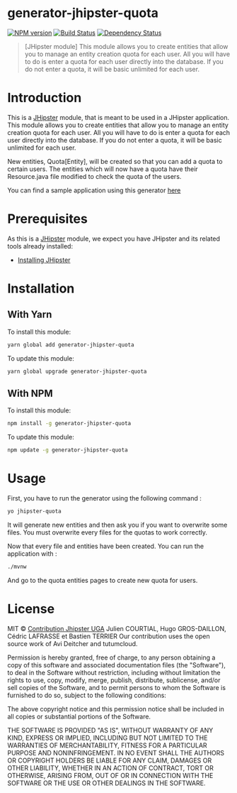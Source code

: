 # generator-jhipster-quota
[![NPM version][npm-image]][npm-url] [![Build Status][travis-image]][travis-url] [![Dependency Status][daviddm-image]][daviddm-url]
> [JHipster module] This module allows you to create entities that allow you to manage an entity creation quota for each user. All you will have to do is enter a quota for each user directly into the database. If you do not enter a quota, it will be basic unlimited for each user.

# Introduction

This is a [JHipster](http://jhipster.github.io/) module, that is meant to be used in a JHipster application. This module allows you to create entities that allow you to manage an entity creation quota for each user. All you will have to do is enter a quota for each user directly into the database. If you do not enter a quota, it will be basic unlimited for each user.

New entities, Quota[Entity], will be created so that you can add a quota to certain users.
The entities which will now have a quota have their Resource.java file modified to check the quota of the users.

You can find a sample application using this generator [here](https://github.com/contribution-jhipster-uga/sample-application-quota)

# Prerequisites

As this is a [JHipster](http://jhipster.github.io/) module, we expect you have JHipster and its related tools already installed:

- [Installing JHipster](https://jhipster.github.io/installation.html)

# Installation

## With Yarn

To install this module:

```bash
yarn global add generator-jhipster-quota
```

To update this module:

```bash
yarn global upgrade generator-jhipster-quota
```

## With NPM

To install this module:

```bash
npm install -g generator-jhipster-quota
```

To update this module:

```bash
npm update -g generator-jhipster-quota
```

# Usage

First, you have to run the generator using the following command :

```bash
yo jhipster-quota
```

It will generate new entities and then ask you if you want to overwrite some files. You must overwrite every files for the quotas to work correctly.

Now that every file and entities have been created. You can run the application with :
```bash
./mvnw
```
And go to the quota entities pages to create new quota for users.

# License

MIT © [Contribution Jhipster UGA](https://github.com/contribution-jhipster-uga)
Julien COURTIAL, Hugo GROS-DAILLON, Cédric LAFRASSE et Bastien TERRIER
Our contribution uses the open source work of Avi Deitcher and tutumcloud.

Permission is hereby granted, free of charge, to any person obtaining a copy of this software and associated documentation files (the "Software"), to deal in the Software without restriction, including without limitation the rights to use, copy, modify, merge, publish, distribute, sublicense, and/or sell copies of the Software, and to permit persons to whom the Software is furnished to do so, subject to the following conditions:

The above copyright notice and this permission notice shall be included in all copies or substantial portions of the Software.

THE SOFTWARE IS PROVIDED "AS IS", WITHOUT WARRANTY OF ANY KIND, EXPRESS OR IMPLIED, INCLUDING BUT NOT LIMITED TO THE WARRANTIES OF MERCHANTABILITY, FITNESS FOR A PARTICULAR PURPOSE AND NONINFRINGEMENT. IN NO EVENT SHALL THE AUTHORS OR COPYRIGHT HOLDERS BE LIABLE FOR ANY CLAIM, DAMAGES OR OTHER LIABILITY, WHETHER IN AN ACTION OF CONTRACT, TORT OR OTHERWISE, ARISING FROM, OUT OF OR IN CONNECTION WITH THE SOFTWARE OR THE USE OR OTHER DEALINGS IN THE SOFTWARE.

[npm-image]: https://img.shields.io/npm/v/generator-jhipster-quota.svg
[npm-url]: https://npmjs.org/package/generator-jhipster-quota
[travis-image]: https://travis-ci.org/contribution-jhipster-uga/generator-jhipster-quota.svg?branch=master
[travis-url]: https://travis-ci.org/contribution-jhipster-uga/generator-jhipster-quota
[daviddm-image]: https://david-dm.org/contribution-jhipster-uga/generator-jhipster-quota.svg?theme=shields.io
[daviddm-url]: https://david-dm.org/contribution-jhipster-uga/generator-jhipster-quota
